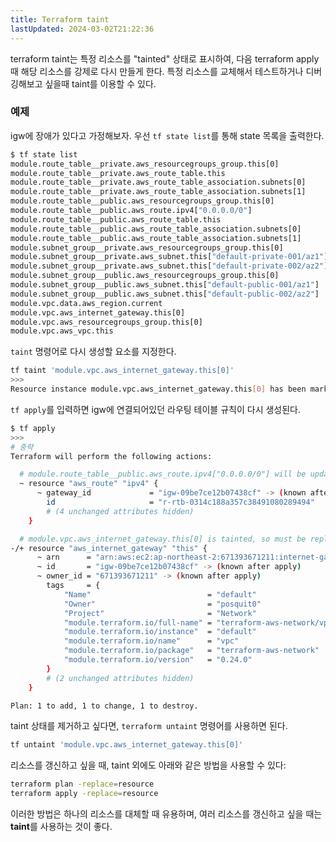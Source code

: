 ```yaml
---
title: Terraform taint
lastUpdated: 2024-03-02T21:22:36
---
```


terraform taint는 특정 리소스를 "tainted" 상태로 표시하여, 다음 terraform apply 때 해당 리소스를 강제로 다시 만들게 한다. 특정 리소스를 교체해서 테스트하거나 디버깅해보고 싶을때 taint를 이용할 수 있다.

### 예제

igw에 장애가 있다고 가정해보자. 우선 `tf state list`를 통해 state 목록을 출력한다.

```bash
$ tf state list
module.route_table__private.aws_resourcegroups_group.this[0]
module.route_table__private.aws_route_table.this
module.route_table__private.aws_route_table_association.subnets[0]
module.route_table__private.aws_route_table_association.subnets[1]
module.route_table__public.aws_resourcegroups_group.this[0]
module.route_table__public.aws_route.ipv4["0.0.0.0/0"]
module.route_table__public.aws_route_table.this
module.route_table__public.aws_route_table_association.subnets[0]
module.route_table__public.aws_route_table_association.subnets[1]
module.subnet_group__private.aws_resourcegroups_group.this[0]
module.subnet_group__private.aws_subnet.this["default-private-001/az1"]
module.subnet_group__private.aws_subnet.this["default-private-002/az2"]
module.subnet_group__public.aws_resourcegroups_group.this[0]
module.subnet_group__public.aws_subnet.this["default-public-001/az1"]
module.subnet_group__public.aws_subnet.this["default-public-002/az2"]
module.vpc.data.aws_region.current
module.vpc.aws_internet_gateway.this[0]
module.vpc.aws_resourcegroups_group.this[0]
module.vpc.aws_vpc.this
```

`taint` 명령어로 다시 생성할 요소를 지정한다.

```bash
tf taint 'module.vpc.aws_internet_gateway.this[0]'
>>>
Resource instance module.vpc.aws_internet_gateway.this[0] has been marked as tainted.
```

`tf apply`를 입력하면 igw에 연결되어있던 라우팅 테이블 규칙이 다시 생성된다.

```bash
$ tf apply
>>>
# 중략
Terraform will perform the following actions:

  # module.route_table__public.aws_route.ipv4["0.0.0.0/0"] will be updated in-place
  ~ resource "aws_route" "ipv4" {
      ~ gateway_id             = "igw-09be7ce12b07438cf" -> (known after apply)
        id                     = "r-rtb-0314c188a357c38491080289494"
        # (4 unchanged attributes hidden)
    }

  # module.vpc.aws_internet_gateway.this[0] is tainted, so must be replaced
-/+ resource "aws_internet_gateway" "this" {
      ~ arn      = "arn:aws:ec2:ap-northeast-2:671393671211:internet-gateway/igw-09be7ce12b07438cf" -> (known after apply)
      ~ id       = "igw-09be7ce12b07438cf" -> (known after apply)
      ~ owner_id = "671393671211" -> (known after apply)
        tags     = {
            "Name"                          = "default"
            "Owner"                         = "posquit0"
            "Project"                       = "Network"
            "module.terraform.io/full-name" = "terraform-aws-network/vpc"
            "module.terraform.io/instance"  = "default"
            "module.terraform.io/name"      = "vpc"
            "module.terraform.io/package"   = "terraform-aws-network"
            "module.terraform.io/version"   = "0.24.0"
        }
        # (2 unchanged attributes hidden)
    }

Plan: 1 to add, 1 to change, 1 to destroy.
```

taint 상태를 제거하고 싶다면, `terraform untaint` 명령어를 사용하면 된다.

```bash
tf untaint 'module.vpc.aws_internet_gateway.this[0]'
```

리소스를 갱신하고 싶을 때, taint 외에도 아래와 같은 방법을 사용할 수 있다:

```bash
terraform plan -replace=resource
terraform apply -replace=resource
```

이러한 방법은 하나의 리소스를 대체할 때 유용하며, 여러 리소스를 갱신하고 싶을 때는 **taint**를 사용하는 것이 좋다.